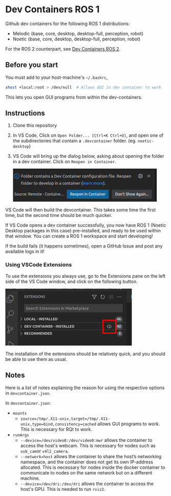 # Dev Containers ROS 1

Github dev containers for the following ROS 1 distributions:
* Melodic (base, core, desktop, desktop-full, perception, robot)
* Noetic (base, core, desktop, desktop-full, perception, robot)

For the ROS 2 counterpart, see [Dev Containers ROS 2](https://github.com/ijnek/dev_containers_ros2).

## Before you start

You must add to your host-machine's ``~/.bashrc``,

```sh
xhost +local:root > /dev/null  # Allows GUI in dev container to work
```

This lets you open GUI programs from within the dev-containers.

## Instructions

1. Clone this repository
1. In VS Code, Click on ``Open Folder... [Ctrl+K Ctrl+O]``, and open one of the subdirectories that contain a ``.devcontainer`` folder. (eg. ``noetic-desktop``)
1. VS Code will bring up the dialog below, asking about opening the folder in a dev container. Click on ``Reopen in Container``.

    ![](readme_images/Reopen%20In%20Container.png)

VS Code will then build the devcontainer. This takes some time the first time, but the second time should be much quicker.

If VS Code opens a dev container successfully, you now have ROS 1 (Noetic Desktop packages in this case) pre-installed, and ready to be used within that window. You can create a ROS 1 workspace and start developing!

If the build fails (it happens sometimes), open a GitHub Issue and post any available logs in it!

### Using VSCode Extensions

To use the extensions you always use, go to the Extensions pane on the left side of the VS Code
window, and click on the following button.

![](readme_images/Install%20Plugins.png)

The installation of the extensions should be relatively quick, and you should be able to use them
as usual.

## Notes

Here is a list of notes explaining the reason for using the respective options in ``devcontainer.json``.

In ``devcontainer.json``:

* ``mounts``
  * ``source=/tmp/.X11-unix,target=/tmp/.X11-unix,type=bind,consistency=cached`` allows GUI programs to work. This is necessary for
  RQt to work.
* ``runArgs``
  * ``--device=/dev/video0:/dev/video0:mwr`` allows the container to access the host's webcam. This is necessary for nodes such as ``usb_cam``or ``v4l2_camera``.
  * ``--network=host`` allows the container to share the host’s networking namespace, and the container does not get its own IP-address allocated.
  This is necessary for nodes inside the docker container to communicate to
  nodes on the same network but on a different machine.
  * ``--device=/dev/dri:/dev/dri`` allows the container to access the host's GPU. This is needed to run ``rviz2``.
